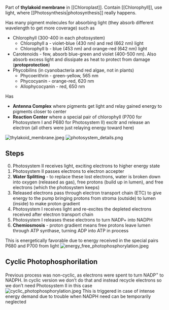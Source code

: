 Part of **thylakoid membrane** in [[Chloroplast]].
Contain [[Chlorophyll]], use light, where [[Photosynthesis|photosynthesis]] really happens.

Has many pigment molecules for absorbing light (they absorb different wavelength to get more coverage) such as

* Chlorophyll (300-400 in each photosystem)
  * Chlorophyll a - violet-blue (430 nm) and red (662 nm) light
  * Chlorophyll b - blue (453 nm) and orange-red (642 nm) light
* Carotenoids - few, absorb blue-green and violet (400-500 nm). Also absorb excess light and dissipate as heat to protect from damage (**protoprotection**)
* Phycobilins (in cyanobacteria and red algae, not in plants)
  * Phycoerithrin - green-yellow, 565 nm
  * Phycocyanin - orange-red, 620 nm
  * Allophycocyanin - red, 650 nm

Has

* **Antenna Complex** where pigments get light and relay gained energy to pigments closer to center
* **Reaction Center** where a special pair of chlorophyll (P700 for Photosystem I and P680 for Photosystem II) excitr and release an electron (all others were just relaying energy toward here)

![thylakoid_membrane.jpeg](thylakoid_membrane.jpeg)
![photosystem_details.png](photosystem_details.png)

## Steps

0. Photosystem II receives light, exciting electrons to higher energy state
1. Photosystem II passes electrons to electron accepter
2. **Water Splitting** - to replace these lost electrons, water is broken down into oxygen (released as gas), free protons (build up in lumen), and free electrons (which the photosystem keeps)
3. Released electrons pass through electron transport chain (ETC) to give energy to the pump bringing protons from stroma (outside) to lumen (inside) to make proton gradient
4. Photosystem I receives light and re-excites the depleted electrons received after electron transport chain
5. Photosystem I releases these electrons to turn NADP+ into NADPH
6. **Chemiosmosis** - proton gradient means free protons leave lumen through ATP synthase, turning ADP into ATP in process

This is energetically favorable due to energy received in the special pairs P680 and P700 from light
![energy_free_photophosphorylation.jpeg](energy_free_photophosphorylation.jpeg)

## Cyclic Photophosphorilation

Previous process was non-cyclic, as electrons were spent to turn NADP<sup>+</sup> to NADPH.
In cyclic version we don’t do that and instead recycle electrons so we don’t need Photosystem II in this case
![cyclic_photophosphorylation.jpeg](cyclic_photophosphorylation.jpeg)
This is triggered in case of intense energy demand due to trouble when NADPH need can be temporarily neglected
